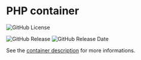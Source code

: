 # PHP container

![GitHub License](https://img.shields.io/github/license/anthochamp/container-php?style=for-the-badge)

![GitHub Release](https://img.shields.io/github/v/release/anthochamp/container-php?style=for-the-badge&color=457EC4)
![GitHub Release Date](https://img.shields.io/github/release-date/anthochamp/container-php?style=for-the-badge&display_date=published_at&color=457EC4)

See the [container description](CONTAINER.md) for more informations.
